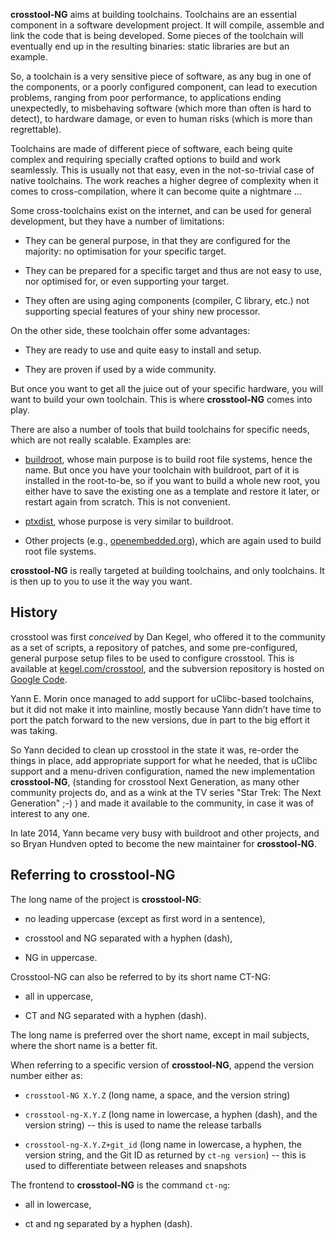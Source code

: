 
**crosstool-NG** aims at building toolchains. Toolchains are an essential
component in a software development project. It will compile, assemble and
link the code that is being developed. Some pieces of the toolchain will
eventually end up in the resulting binaries: static libraries are but an
example.

So, a toolchain is a very sensitive piece of software, as any bug in one of the
components, or a poorly configured component, can lead to execution problems,
ranging from poor performance, to applications ending unexpectedly, to
misbehaving software (which more than often is hard to detect), to hardware
damage, or even to human risks (which is more than regrettable).

Toolchains are made of different piece of software, each being quite complex
and requiring specially crafted options to build and work seamlessly. This is
usually not that easy, even in the not-so-trivial case of native toolchains.
The work reaches a higher degree of complexity when it comes to
cross-compilation, where it can become quite a nightmare …

Some cross-toolchains exist on the internet, and can be used for general
development, but they have a number of limitations:

-   They can be general purpose, in that they are configured for
    the majority: no optimisation for your specific target.

-   They can be prepared for a specific target and thus are not easy
    to use, nor optimised for, or even supporting your target.

-   They often are using aging components (compiler, C library, etc.)
    not supporting special features of your shiny new processor.

On the other side, these toolchain offer some advantages:

-   They are ready to use and quite easy to install and setup.

-   They are proven if used by a wide community.

But once you want to get all the juice out of your specific hardware, you will
want to build your own toolchain. This is where **crosstool-NG** comes into play.

There are also a number of tools that build toolchains for specific needs,
which are not really scalable. Examples are:

-   [buildroot](http://buildroot.uclibc.org/), whose main purpose is to build
    root file systems, hence the name. But once you have your toolchain with
    buildroot, part of it is installed in the root-to-be, so if you want to
    build a whole new root, you either have to save the existing one as a
    template and restore it later, or restart again from scratch. This is not
    convenient.

-   [ptxdist](http://www.ptxdist.org/software/ptxdist/index_en.html), whose
    purpose is very similar to buildroot.

-   Other projects (e.g., [openembedded.org](http://www.openembedded.org/)),
    which are again used to build root file systems.

**crosstool-NG** is really targeted at building toolchains, and only toolchains.
It is then up to you to use it the way you want.

History <a name="history"></a>
-------

crosstool was first *conceived* by Dan Kegel, who offered it to the community
as a set of scripts, a repository of patches, and some pre-configured, general
purpose setup files to be used to configure crosstool. This is available at
[kegel.com/crosstool](http://www.kegel.com/crosstool), and the subversion
repository is hosted on [Google Code](http://code.google.com/p/crosstool/).

Yann E. Morin once managed to add support for uClibc-based toolchains, but it
did not make it into mainline, mostly because Yann didn’t have time to port
the patch forward to the new versions, due in part to the big effort it was
taking.

So Yann decided to clean up crosstool in the state it was, re-order the things
in place, add appropriate support for what he needed, that is uClibc support
and a menu-driven configuration, named the new implementation **crosstool-NG**,
(standing for crosstool Next Generation, as many other community projects do,
and as a wink at the TV series "Star Trek: The Next Generation" ;-) ) and made
it available to the community, in case it was of interest to any one.

In late 2014, Yann became very busy with buildroot and other projects, and so
Bryan Hundven opted to become the new maintainer for **crosstool-NG**.

Referring to **crosstool-NG** <a name="name"></a>
-----------------------------

The long name of the project is **crosstool-NG**:

-   no leading uppercase (except as first word in a sentence),

-   crosstool and NG separated with a hyphen (dash),

-   NG in uppercase.

Crosstool-NG can also be referred to by its short name CT-NG:

-   all in uppercase,

-   CT and NG separated with a hyphen (dash).

The long name is preferred over the short name, except in mail subjects,
where the short name is a better fit.

When referring to a specific version of **crosstool-NG**, append the
version number either as:

-   `crosstool-NG X.Y.Z` (long name, a space, and the version string)

-   `crosstool-ng-X.Y.Z` (long name in lowercase, a hyphen (dash),
    and the version string) -- this is used to name the release tarballs

-   `crosstool-ng-X.Y.Z+git_id` (long name in lowercase, a hyphen,
    the version string, and the Git ID as returned by `ct-ng version`)
    -- this is used to differentiate between releases and snapshots

The frontend to **crosstool-NG** is the command `ct-ng`:

-   all in lowercase,

-   ct and ng separated by a hyphen (dash).


